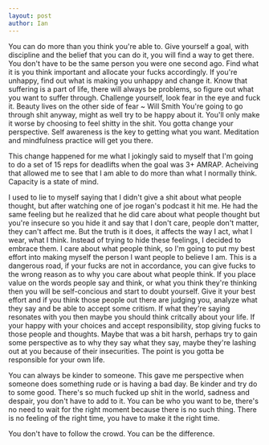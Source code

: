 ```yaml
---
layout: post
author: Ian
---
```


You can do more than you think you're able to.
Give yourself a goal, with discipline and the belief that you can do it, you will find a way to get there.
You don't have to be the same person you were one second ago.
Find what it is you think important and allocate your fucks accordingly.
If you're unhappy, find out what is making you unhappy and change it.
Know that suffering is a part of life, there will always be problems, so figure out what you want to suffer through.
Challenge yourself, look fear in the eye and fuck it. Beauty lives on the other side of fear ~ Will Smith
You're going to go through shit anyway, might as well try to be happy about it. You'll only make it worse by choosing to feel shitty in the shit. You gotta change your perspective.
Self awareness is the key to getting what you want. Meditation and mindfulness practice will get you there.

This change happened for me what I jokingly said to myself that I'm going to do a set of 15 reps for deadlifts when the goal was 3+ AMRAP. Acheiving that allowed me to see that I am able to do more than what I normally think. Capacity is a state of mind.

I used to lie to myself saying that I didn't give a shit about what people thought, but after watching one of joe rogan's podcast it hit me. He had the same feeling but he realized that he did care about what people thought but you're insecure so you hide it and say that I don't care, people don't matter, they can't affect me. But the truth is it does, it affects the way I act, what I wear, what I think. Instead of trying to hide these feelings, I decided to embrace them. I care about what people think, so I'm going to put my best effort into making myself the person I want people to believe I am. This is a dangerous road, if your fucks are not in accordance, you can give fucks to the wrong reason as to why you care about what people think. If you place value on the words people say and think, or what you think they're thinking then you will be self-concious and start to doubt yourself. Give it your best effort and if you think those people out there are judging you, analyze what they say and be able to accept some critism. If what they're saying resonates with you then maybe you should think critcally about your life. If your happy with your choices and accept responsibility, stop giving fucks to those people and thoughts. Maybe that was a bit harsh, perhaps try to gain some perspective as to why they say what they say, maybe they're lashing out at you because of their insecurities. The point is you gotta be responsible for your own life.

You can always be kinder to someone. This gave me perspective when someone does something rude or is having a bad day. Be kinder and try do to some good. There's so much fucked up shit in the world, sadness and despair, you don't have to add to it. You can be who you want to be, there's no need to wait for the right moment because there is no such thing. There is no feeling of the right time, you have to make it the right time.

You don't have to follow the crowd. You can be the difference.
